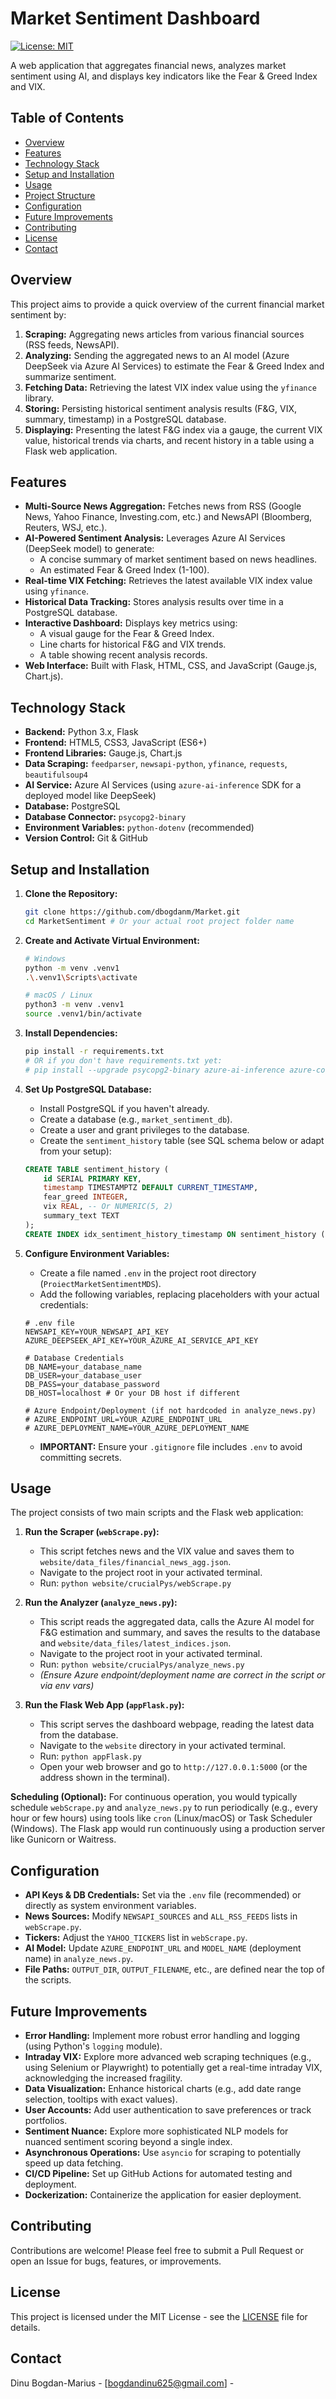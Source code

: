 # Market Sentiment Dashboard

[![License: MIT](https://img.shields.io/badge/License-MIT-yellow.svg)](https://opensource.org/licenses/MIT)

A web application that aggregates financial news, analyzes market sentiment using AI, and displays key indicators like the Fear & Greed Index and VIX.


## Table of Contents

*   [Overview](#overview)
*   [Features](#features)
*   [Technology Stack](#technology-stack)
*   [Setup and Installation](#setup-and-installation)
*   [Usage](#usage)
*   [Project Structure](#project-structure)
*   [Configuration](#configuration)
*   [Future Improvements](#future-improvements)
*   [Contributing](#contributing)
*   [License](#license)
*   [Contact](#contact)

## Overview

This project aims to provide a quick overview of the current financial market sentiment by:

1.  **Scraping:** Aggregating news articles from various financial sources (RSS feeds, NewsAPI).
2.  **Analyzing:** Sending the aggregated news to an AI model (Azure DeepSeek via Azure AI Services) to estimate the Fear & Greed Index and summarize sentiment.
3.  **Fetching Data:** Retrieving the latest VIX index value using the `yfinance` library.
4.  **Storing:** Persisting historical sentiment analysis results (F&G, VIX, summary, timestamp) in a PostgreSQL database.
5.  **Displaying:** Presenting the latest F&G index via a gauge, the current VIX value, historical trends via charts, and recent history in a table using a Flask web application.

## Features

*   **Multi-Source News Aggregation:** Fetches news from RSS (Google News, Yahoo Finance, Investing.com, etc.) and NewsAPI (Bloomberg, Reuters, WSJ, etc.).
*   **AI-Powered Sentiment Analysis:** Leverages Azure AI Services (DeepSeek model) to generate:
    *   A concise summary of market sentiment based on news headlines.
    *   An estimated Fear & Greed Index (1-100).
*   **Real-time VIX Fetching:** Retrieves the latest available VIX index value using `yfinance`.
*   **Historical Data Tracking:** Stores analysis results over time in a PostgreSQL database.
*   **Interactive Dashboard:** Displays key metrics using:
    *   A visual gauge for the Fear & Greed Index.
    *   Line charts for historical F&G and VIX trends.
    *   A table showing recent analysis records.
*   **Web Interface:** Built with Flask, HTML, CSS, and JavaScript (Gauge.js, Chart.js).

## Technology Stack

*   **Backend:** Python 3.x, Flask
*   **Frontend:** HTML5, CSS3, JavaScript (ES6+)
*   **Frontend Libraries:** Gauge.js, Chart.js
*   **Data Scraping:** `feedparser`, `newsapi-python`, `yfinance`, `requests`, `beautifulsoup4`
*   **AI Service:** Azure AI Services (using `azure-ai-inference` SDK for a deployed model like DeepSeek)
*   **Database:** PostgreSQL
*   **Database Connector:** `psycopg2-binary`
*   **Environment Variables:** `python-dotenv` (recommended)
*   **Version Control:** Git & GitHub

## Setup and Installation

1.  **Clone the Repository:**
    ```bash
    git clone https://github.com/dbogdanm/Market.git
    cd MarketSentiment # Or your actual root project folder name
    ```

2.  **Create and Activate Virtual Environment:**
    ```bash
    # Windows
    python -m venv .venv1 
    .\.venv1\Scripts\activate

    # macOS / Linux
    python3 -m venv .venv1
    source .venv1/bin/activate
    ```

3.  **Install Dependencies:**
    ```bash
    pip install -r requirements.txt 
    # OR if you don't have requirements.txt yet:
    # pip install --upgrade psycopg2-binary azure-ai-inference azure-core feedparser newsapi-python yfinance beautifulsoup4 requests flask python-dotenv Chart.js gauge.js # Note: Chart.js/Gauge.js are typically included via CDN in HTML
    ```


4.  **Set Up PostgreSQL Database:**
    *   Install PostgreSQL if you haven't already.
    *   Create a database (e.g., `market_sentiment_db`).
    *   Create a user and grant privileges to the database.
    *   Create the `sentiment_history` table (see SQL schema below or adapt from your setup):
      ```sql
      CREATE TABLE sentiment_history (
          id SERIAL PRIMARY KEY,
          timestamp TIMESTAMPTZ DEFAULT CURRENT_TIMESTAMP,
          fear_greed INTEGER,
          vix REAL, -- Or NUMERIC(5, 2)
          summary_text TEXT
      );
      CREATE INDEX idx_sentiment_history_timestamp ON sentiment_history (timestamp DESC);
      ```

5.  **Configure Environment Variables:**
    *   Create a file named `.env` in the project root directory (`ProiectMarketSentimentMDS`).
    *   Add the following variables, replacing placeholders with your actual credentials:
      ```dotenv
      # .env file
      NEWSAPI_KEY=YOUR_NEWSAPI_API_KEY
      AZURE_DEEPSEEK_API_KEY=YOUR_AZURE_AI_SERVICE_API_KEY

      # Database Credentials
      DB_NAME=your_database_name 
      DB_USER=your_database_user
      DB_PASS=your_database_password
      DB_HOST=localhost # Or your DB host if different
      
      # Azure Endpoint/Deployment (if not hardcoded in analyze_news.py)
      # AZURE_ENDPOINT_URL=YOUR_AZURE_ENDPOINT_URL 
      # AZURE_DEPLOYMENT_NAME=YOUR_AZURE_DEPLOYMENT_NAME
      ```
    *   **IMPORTANT:** Ensure your `.gitignore` file includes `.env` to avoid committing secrets.

## Usage

The project consists of two main scripts and the Flask web application:

1.  **Run the Scraper (`webScrape.py`):**
    *   This script fetches news and the VIX value and saves them to `website/data_files/financial_news_agg.json`.
    *   Navigate to the project root in your activated terminal.
    *   Run: `python website/crucialPys/webScrape.py`

2.  **Run the Analyzer (`analyze_news.py`):**
    *   This script reads the aggregated data, calls the Azure AI model for F&G estimation and summary, and saves the results to the database and `website/data_files/latest_indices.json`.
    *   Navigate to the project root in your activated terminal.
    *   Run: `python website/crucialPys/analyze_news.py`
    *   *(Ensure Azure endpoint/deployment name are correct in the script or via env vars)*

3.  **Run the Flask Web App (`appFlask.py`):**
    *   This script serves the dashboard webpage, reading the latest data from the database.
    *   Navigate to the `website` directory in your activated terminal.
    *   Run: `python appFlask.py`
    *   Open your web browser and go to `http://127.0.0.1:5000` (or the address shown in the terminal).

**Scheduling (Optional):** For continuous operation, you would typically schedule `webScrape.py` and `analyze_news.py` to run periodically (e.g., every hour or few hours) using tools like `cron` (Linux/macOS) or Task Scheduler (Windows). The Flask app would run continuously using a production server like Gunicorn or Waitress.


## Configuration

*   **API Keys & DB Credentials:** Set via the `.env` file (recommended) or directly as system environment variables.
*   **News Sources:** Modify `NEWSAPI_SOURCES` and `ALL_RSS_FEEDS` lists in `webScrape.py`.
*   **Tickers:** Adjust the `YAHOO_TICKERS` list in `webScrape.py`.
*   **AI Model:** Update `AZURE_ENDPOINT_URL` and `MODEL_NAME` (deployment name) in `analyze_news.py`.
*   **File Paths:** `OUTPUT_DIR`, `OUTPUT_FILENAME`, etc., are defined near the top of the scripts.

## Future Improvements

*   **Error Handling:** Implement more robust error handling and logging (using Python's `logging` module).
*   **Intraday VIX:** Explore more advanced web scraping techniques (e.g., using Selenium or Playwright) to potentially get a real-time intraday VIX, acknowledging the increased fragility.
*   **Data Visualization:** Enhance historical charts (e.g., add date range selection, tooltips with exact values).
*   **User Accounts:** Add user authentication to save preferences or track portfolios.
*   **Sentiment Nuance:** Explore more sophisticated NLP models for nuanced sentiment scoring beyond a single index.
*   **Asynchronous Operations:** Use `asyncio` for scraping to potentially speed up data fetching.
*   **CI/CD Pipeline:** Set up GitHub Actions for automated testing and deployment.
*   **Dockerization:** Containerize the application for easier deployment.

## Contributing

Contributions are welcome! Please feel free to submit a Pull Request or open an Issue for bugs, features, or improvements. 

## License

This project is licensed under the MIT License - see the [LICENSE](LICENSE) file for details. 


## Contact

Dinu Bogdan-Marius - [<bogdandinu625@gmail.com>] - 



